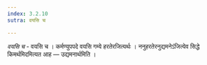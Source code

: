 ```yaml
---
index: 3.2.10
sutra: वयसि च

---
```

_वयसि च_ - वयसि च । कर्मण्युपपदे वयसि गम्ये हरतेरजित्यर्थः । ननुहरतेरनुद्यमनेऽ॑जित्येव सिद्धे किमर्थमिदमित्यत आह —  उद्यमनार्थमिति । 